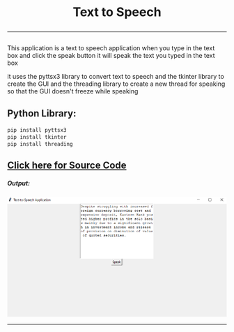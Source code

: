<h1 align="center"">
Text to Speech  
<hr>
</h1>


This application is a text to speech application when you type in the text box and click the speak button it will speak the text you typed in the text box   

it uses the pyttsx3 library to convert text to speech and the tkinter library to create the GUI and the threading library to create a new thread for speaking so that the GUI doesn't freeze while speaking



## Python Library: 

    pip install pyttsx3
    pip install tkinter
    pip install threading


 ## [Click here for Source Code](/speech.py)

#####  Output:

<p align="center">

  <img src="/collections/speech.png" />

</p>
<hr>